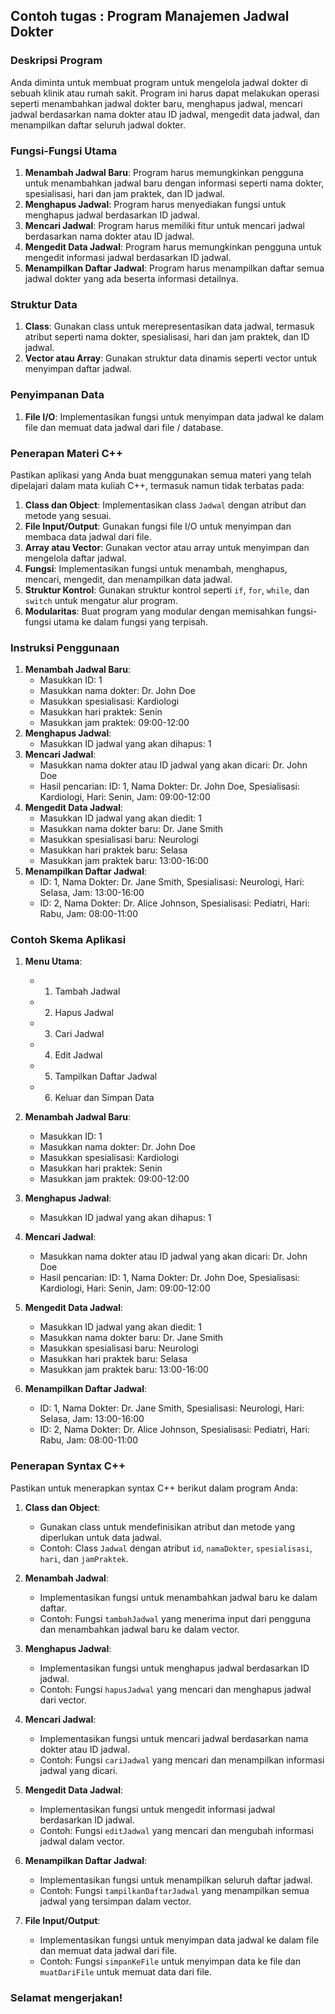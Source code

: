 ## Contoh tugas : Program Manajemen Jadwal Dokter

### Deskripsi Program
Anda diminta untuk membuat program untuk mengelola jadwal dokter di sebuah klinik atau rumah sakit. Program ini harus dapat melakukan operasi seperti menambahkan jadwal dokter baru, menghapus jadwal, mencari jadwal berdasarkan nama dokter atau ID jadwal, mengedit data jadwal, dan menampilkan daftar seluruh jadwal dokter.

### Fungsi-Fungsi Utama
1. **Menambah Jadwal Baru**: Program harus memungkinkan pengguna untuk menambahkan jadwal baru dengan informasi seperti nama dokter, spesialisasi, hari dan jam praktek, dan ID jadwal.
2. **Menghapus Jadwal**: Program harus menyediakan fungsi untuk menghapus jadwal berdasarkan ID jadwal.
3. **Mencari Jadwal**: Program harus memiliki fitur untuk mencari jadwal berdasarkan nama dokter atau ID jadwal.
4. **Mengedit Data Jadwal**: Program harus memungkinkan pengguna untuk mengedit informasi jadwal berdasarkan ID jadwal.
5. **Menampilkan Daftar Jadwal**: Program harus menampilkan daftar semua jadwal dokter yang ada beserta informasi detailnya.

### Struktur Data
1. **Class**: Gunakan class untuk merepresentasikan data jadwal, termasuk atribut seperti nama dokter, spesialisasi, hari dan jam praktek, dan ID jadwal.
2. **Vector atau Array**: Gunakan struktur data dinamis seperti vector untuk menyimpan daftar jadwal.

### Penyimpanan Data
1. **File I/O**: Implementasikan fungsi untuk menyimpan data jadwal ke dalam file dan memuat data jadwal dari file / database.

### Penerapan Materi C++
Pastikan aplikasi yang Anda buat menggunakan semua materi yang telah dipelajari dalam mata kuliah C++, termasuk namun tidak terbatas pada:

1. **Class dan Object**: Implementasikan class `Jadwal` dengan atribut dan metode yang sesuai.
2. **File Input/Output**: Gunakan fungsi file I/O untuk menyimpan dan membaca data jadwal dari file.
3. **Array atau Vector**: Gunakan vector atau array untuk menyimpan dan mengelola daftar jadwal.
4. **Fungsi**: Implementasikan fungsi untuk menambah, menghapus, mencari, mengedit, dan menampilkan data jadwal.
5. **Struktur Kontrol**: Gunakan struktur kontrol seperti `if`, `for`, `while`, dan `switch` untuk mengatur alur program.
6. **Modularitas**: Buat program yang modular dengan memisahkan fungsi-fungsi utama ke dalam fungsi yang terpisah.

### Instruksi Penggunaan
1. **Menambah Jadwal Baru**:
   - Masukkan ID: 1
   - Masukkan nama dokter: Dr. John Doe
   - Masukkan spesialisasi: Kardiologi
   - Masukkan hari praktek: Senin
   - Masukkan jam praktek: 09:00-12:00
2. **Menghapus Jadwal**:
   - Masukkan ID jadwal yang akan dihapus: 1
3. **Mencari Jadwal**:
   - Masukkan nama dokter atau ID jadwal yang akan dicari: Dr. John Doe
   - Hasil pencarian: ID: 1, Nama Dokter: Dr. John Doe, Spesialisasi: Kardiologi, Hari: Senin, Jam: 09:00-12:00
4. **Mengedit Data Jadwal**:
   - Masukkan ID jadwal yang akan diedit: 1
   - Masukkan nama dokter baru: Dr. Jane Smith
   - Masukkan spesialisasi baru: Neurologi
   - Masukkan hari praktek baru: Selasa
   - Masukkan jam praktek baru: 13:00-16:00
5. **Menampilkan Daftar Jadwal**:
   - ID: 1, Nama Dokter: Dr. Jane Smith, Spesialisasi: Neurologi, Hari: Selasa, Jam: 13:00-16:00
   - ID: 2, Nama Dokter: Dr. Alice Johnson, Spesialisasi: Pediatri, Hari: Rabu, Jam: 08:00-11:00

### Contoh Skema Aplikasi
1. **Menu Utama**:
   - 1. Tambah Jadwal
   - 2. Hapus Jadwal
   - 3. Cari Jadwal
   - 4. Edit Jadwal
   - 5. Tampilkan Daftar Jadwal
   - 6. Keluar dan Simpan Data

2. **Menambah Jadwal Baru**:
   - Masukkan ID: 1
   - Masukkan nama dokter: Dr. John Doe
   - Masukkan spesialisasi: Kardiologi
   - Masukkan hari praktek: Senin
   - Masukkan jam praktek: 09:00-12:00

3. **Menghapus Jadwal**:
   - Masukkan ID jadwal yang akan dihapus: 1

4. **Mencari Jadwal**:
   - Masukkan nama dokter atau ID jadwal yang akan dicari: Dr. John Doe
   - Hasil pencarian: ID: 1, Nama Dokter: Dr. John Doe, Spesialisasi: Kardiologi, Hari: Senin, Jam: 09:00-12:00

5. **Mengedit Data Jadwal**:
   - Masukkan ID jadwal yang akan diedit: 1
   - Masukkan nama dokter baru: Dr. Jane Smith
   - Masukkan spesialisasi baru: Neurologi
   - Masukkan hari praktek baru: Selasa
   - Masukkan jam praktek baru: 13:00-16:00

6. **Menampilkan Daftar Jadwal**:
   - ID: 1, Nama Dokter: Dr. Jane Smith, Spesialisasi: Neurologi, Hari: Selasa, Jam: 13:00-16:00
   - ID: 2, Nama Dokter: Dr. Alice Johnson, Spesialisasi: Pediatri, Hari: Rabu, Jam: 08:00-11:00

### Penerapan Syntax C++
Pastikan untuk menerapkan syntax C++ berikut dalam program Anda:

1. **Class dan Object**:
   - Gunakan class untuk mendefinisikan atribut dan metode yang diperlukan untuk data jadwal.
   - Contoh: Class `Jadwal` dengan atribut `id`, `namaDokter`, `spesialisasi`, `hari`, dan `jamPraktek`.

2. **Menambah Jadwal**:
   - Implementasikan fungsi untuk menambahkan jadwal baru ke dalam daftar.
   - Contoh: Fungsi `tambahJadwal` yang menerima input dari pengguna dan menambahkan jadwal baru ke dalam vector.

3. **Menghapus Jadwal**:
   - Implementasikan fungsi untuk menghapus jadwal berdasarkan ID jadwal.
   - Contoh: Fungsi `hapusJadwal` yang mencari dan menghapus jadwal dari vector.

4. **Mencari Jadwal**:
   - Implementasikan fungsi untuk mencari jadwal berdasarkan nama dokter atau ID jadwal.
   - Contoh: Fungsi `cariJadwal` yang mencari dan menampilkan informasi jadwal yang dicari.

5. **Mengedit Data Jadwal**:
   - Implementasikan fungsi untuk mengedit informasi jadwal berdasarkan ID jadwal.
   - Contoh: Fungsi `editJadwal` yang mencari dan mengubah informasi jadwal dalam vector.

6. **Menampilkan Daftar Jadwal**:
   - Implementasikan fungsi untuk menampilkan seluruh daftar jadwal.
   - Contoh: Fungsi `tampilkanDaftarJadwal` yang menampilkan semua jadwal yang tersimpan dalam vector.

7. **File Input/Output**:
   - Implementasikan fungsi untuk menyimpan data jadwal ke dalam file dan memuat data jadwal dari file.
   - Contoh: Fungsi `simpanKeFile` untuk menyimpan data ke file dan `muatDariFile` untuk memuat data dari file.

### Selamat mengerjakan!